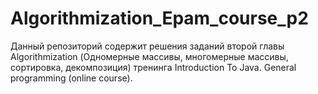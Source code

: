 # Algorithmization_Epam_course_p2

Данный репозиторий содержит решения заданий второй главы Algorithmization (Одномерные массивы, многомерные массивы, сортировка, 
декомпозиция) тренинга Introduction To Java. General programming (online course).
